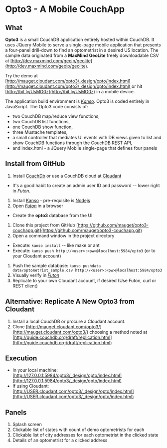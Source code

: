 Opto3 - A Mobile CouchApp 
==========================
What
--------------
**Opto3** is a small CouchDB application entirely hosted within CouchDB. It uses JQuery Mobile to serve a 
single-page mobile application that presents a four-panel drill-down to find an optometrist in 
a desired US location. The sample data originated from a **MaxMind** **GeoLite** freely downloadable CSV at
[http://dev.maxmind.com/geoip/geolite](http://dev.maxmind.com/geoip/geolite).

Try the demo at [http://mauget.cloudant.com/opto3/_design/opto/index.html](http://mauget.cloudant.com/opto3/_design/opto/index.html)
or hit [http://bit.ly/UsMO0z](http://bit.ly/UsMO0z) in a mobile device.

The application build environment is [*Kanso*](http://kan.so/). Opto3 is coded entirely
in JavaScript. The Opto3 code consists of:

* two CouchDB map/reduce view functions,
* two CouchDB list functions,
* one CouchDB show function,
* three Mustache templates,
* a small controller that mediates UI events with DB views given to list and show CouchDB functions through the CouchDB REST API,
* and index.html - a JQuery Mobile single-page that defines four panels

Install from GitHub
-------------------
1. Install [CouchDb](http://couchdb.apache.org/) or use a CouchDB cloud at [Cloudant](https://cloudant.com/)
  * It's a good habit to create an admin user ID and password -- lower right in *Futon*.
1. Install [Kanso](http://kan.so/) - pre-requisite is [Nodejs](http://nodejs.org/)
1. Open [*Futon*](http://127.0.0.1:5984/_utils/) in a browser
  * Create the **opto3** database from the UI
1. Clone this project from GitHub [https://github.com/mauget/opto3-couchapp.git](https://github.com/mauget/opto3-couchapp.git)
1. Open a command window in the project directory
  * Execute: `kanso install` -- like make or ant
  * Execute: `kanso push http://<user>:<pw>@localhost:5984/opto3` (or to your Cloudant account)
1. Push the sample database: `kanso pushdata data/optometrist_sample.csv http://<user>:<pw>@localhost:5984/opto3`
1. Visually verify in [*Futon*](http://127.0.0.1:5984/_utils/)
1. Replicate to your own Cloudant account, if desired (Use Futon, curl or REST client) 
  
Alternative: Replicate A New Opto3 from Cloudant
------------------------------------
1. Install a local CouchDB or procure a Cloudant account. 
1. Clone [http://mauget.cloudant.com/opto3/](http://mauget.cloudant.com/opto3/) choosing a method noted 
at [http://guide.couchdb.org/draft/replication.html](http://guide.couchdb.org/draft/replication.html)

Execution
-----------
* In your local machine: [http://127.0.0.1:5984/opto3/_design/opto/index.html](http://127.0.0.1:5984/opto3/_design/opto/index.html)
* If using Cloudant: [http://USER.cloudant.com/opto3/_design/opto/index.html](http://USER.cloudant.com/opto3/_design/opto/index.html)
	
Panels
------------
1. Splash screen
2. Clickable list of states with count of demo optometrists for each
3. Clickable list of city addresses for each optometrist in the clicked state
4. Details of an optometrist for a clicked address
